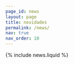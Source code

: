 ```yaml
---
page_id: news
layout: page
title: novidades
permalink: /news/
nav: true
nav_order: 10
---
```


{% include news.liquid %}
